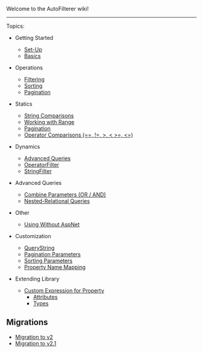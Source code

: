 Welcome to the AutoFilterer wiki!

---

Topics:
- Getting Started
	- [Set-Up](Set-Up)
	- [Basics](Basics)

- Operations
	- [Filtering](Filtering)
	- [Sorting](Sorting)
	- [Pagination](Pagination)

- Statics
	- [String Comparisons](String-Comparisons)
	- [Working with Range](Working-with-Range)
	- [Pagination](Pagination)
	- [Operator Comparisons (==, !=, >, < >=, <=)](Operator-Comparisons)

- Dynamics
	- [Advanced Queries](Advanced-Queries)
	- [OperatorFilter](OperatorFilter)
	- [StringFilter](StringFilter)

- Advanced Queries
	- [Combine Parameters (OR / AND)](Combine-Parameters-(Or-And))
	- [Nested-Relational Queries](Nested-Relational-Queries)

- Other
	- [Using Without AspNet](Using-Without-AspNet)

- Customization
	- [QueryString](Customization-of-QueryString)
	- [Pagination Parameters](Customizing-Pagination-Parameters)
	- [Sorting Parameters](Customizing-Sorting-Parameters)
	- [Property Name Mapping](Property-Name-Mapping)

- Extending Library
	- [Custom Expression for Property](Custom-Expression-for-Property)
		- [Attributes](Custom-Expression-for-Property#attributes)
		- [Types](Custom-Expression-for-Property#types)

## Migrations
- [Migration to v2](Migration-to-v2)
- [Migration to v2.1](Migration-to-v2.1)
